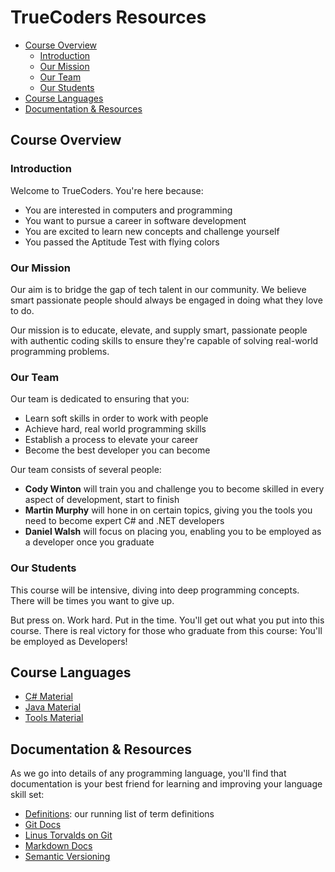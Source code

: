 # TrueCoders Resources

* [Course Overview](#course-overview)
  * [Introduction](#introduction)
  * [Our Mission](#our-mission)
  * [Our Team](#our-team)
  * [Our Students](#our-students)
* [Course Languages](#course-languages)
* [Documentation & Resources](#documentation-resources)

## Course Overview

### Introduction

Welcome to TrueCoders. You're here because:

* You are interested in computers and programming
* You want to pursue a career in software development
* You are excited to learn new concepts and challenge yourself
* You passed the Aptitude Test with flying colors

### Our Mission

Our aim is to bridge the gap of tech talent in our community. We believe smart passionate people should always be engaged in doing what they love to do.

Our mission is to educate, elevate, and supply smart, passionate people with authentic coding skills to ensure they're capable of solving real-world programming problems.

### Our Team

Our team is dedicated to ensuring that you:

* Learn soft skills in order to work with people
* Achieve hard, real world programming skills
* Establish a process to elevate your career
* Become the best developer you can become

Our team consists of several people:

* **Cody Winton** will train you and challenge you to become skilled in every aspect of development, start to finish
* **Martin Murphy** will hone in on certain topics, giving you the tools you need to become expert C# and .NET developers
* **Daniel Walsh** will focus on placing you, enabling you to be employed as a developer once you graduate

### Our Students

This course will be intensive, diving into deep programming concepts. There will be times you want to give up.

But press on. Work hard. Put in the time. You'll get out what you put into this course. There is real victory for those who graduate from this course: You'll be employed as Developers!

## Course Languages

* [C# Material](cs)
* [Java Material](java)
* [Tools Material](tools)

## Documentation & Resources

As we go into details of any programming language, you'll find that documentation is your best friend for learning and improving your language skill set:

* [Definitions](definitions.md): our running list of term definitions
* [Git Docs](https://git-scm.com/doc)
* [Linus Torvalds on Git](https://youtu.be/4XpnKHJAok8)
* [Markdown Docs](https://daringfireball.net/projects/markdown/syntax/)
* [Semantic Versioning](http://semver.org)
